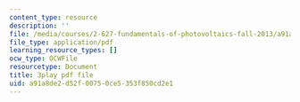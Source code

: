 ```yaml
---
content_type: resource
description: ''
file: /media/courses/2-627-fundamentals-of-photovoltaics-fall-2013/a91a8de2d52f00750ce5353f850cd2e1_BcVzc6IGwS0.pdf
file_type: application/pdf
learning_resource_types: []
ocw_type: OCWFile
resourcetype: Document
title: 3play pdf file
uid: a91a8de2-d52f-0075-0ce5-353f850cd2e1
---
```

